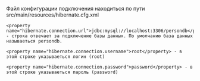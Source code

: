 Файл конфигурации подключения находиться по пути src/main/resources/hibernate.cfg.xml


    <property name="hibernate.connection.url">jdbc:mysql://localhost:3306/persondb</property> - строка отвечает за подключение базы данных. По умолчанию база данных называеться persondb.

    <property name="hibernate.connection.username">root</property> - в этой строке указываеться логин (root)

    <property name="hibernate.connection.password">password</property> - в этой строке указываеться пароль (password)

